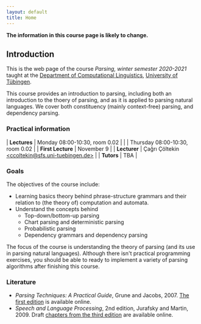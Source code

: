 ```yaml
---
layout: default
title: Home
---
```


**The information in this course page is likely to change.**

## Introduction

This is the web page of the course
*Parsing, winter semester 2020-2021*
taught at the
[Department of Computational Linguistics](http://www.sfs.uni-tuebingen.de/ascl.html),
[University of Tübingen](https://uni-tuebingen.de/).


This course provides an introduction to parsing,
including both an introduction to the thoery of parsing,
and as it is applied to parsing natural languages.
We cover both constituency (mainly context-free) parsing,
and dependency parsing.

### Practical information

| **Lectures**      | Monday        08:00-10:30, room 0.02 |
|                   | Thursday      08:00-10:30, room 0.02 |
| **First Lecture** | November 9 |
| **Lecturer**      | Çağrı Çöltekin [\<ccoltekin@sfs.uni-tuebingen.de\>](mailto:ccoltekin@sfs.uni-tuebingen.de) |
| **Tutors**        | TBA |


### Goals

The objectives of the course include:

  * Learning basics theory behind phrase-structure grammars
    and their relation to (the theory of) computation and automata.
  * Understand the concepts behind 
    - Top-down/bottom-up parsing
    - Chart parsing and deterministic parsing
    - Probabilistic parsing
    - Dependency grammars and dependency parsing

The focus of the course is understanding the theory of parsing
(and its use in parsing natural languages).
Although there isn't practical programming exercises,
you should be able to ready to implement a variety of parsing algorithms
after finishing this course.

### Literature

* _Parsing Techniques: A Practical Guide_, Grune and Jacobs, 2007.
  [The first edition](http://dickgrune.com/Books/PTAPG_1st_Edition/BookBody.pdf) is available online.
* _Speech and Language Processing_, 2nd edition, Jurafsky and Martin, 2009.
   Draft [chapters from the third edition](http://web.stanford.edu/~jurafsky/slp3/)
  are available online.
